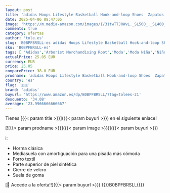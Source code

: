 ```yaml
---
layout: post
title: 'adidas Hoops Lifestyle Basketball Hook-and-loop Shoes  Zapatos Unisex niños  Cloud White Core Black Bright Red  34 EU'
date: 2025-04-06 08:47:05
image: 'https://m.media-amazon.com/images/I/31twTTJ0WvL._SL500_._SL400_.jpg'
comments: true
category: ofertas
author: 'tole.es'
slug: 'B0BPFBRSLL-es adidas Hoops Lifestyle Basketball Hook-and-loop Shoes...'
sku: 'B0BPFBRSLL-es'
tags: [ 'Adidas','Arborist Merchandising Root','Moda','Moda Niña','Niños y Niñas','Self Service','Special Features Stores','Zapatillas casual para niña','Zapatillas deportivas y de moda para niñas','Zapatos de niña','adidas','c8538d25-3af9-48d3-aeff-5f3ce5572a36_0','c8538d25-3af9-48d3-aeff-5f3ce5572a36_1801','c8538d25-3af9-48d3-aeff-5f3ce5572a36_2601','c8538d25-3af9-48d3-aeff-5f3ce5572a36_32602','zapatos','🇪🇸', ]
actualPrice: 25.05 EUR
currency: EUR
price: 25.05
comparePrice: 38.0 EUR
prodname: 'adidas Hoops Lifestyle Basketball Hook-and-loop Shoes  Zapatos Unisex niños  Cloud White Core Black Bright Red  34 EU'
country: 'es'
flag: '🇪🇸'
brand: 'adidas'
buyurl: 'https://www.amazon.es/dp/B0BPFBRSLL/?tag=tolees-21'
descuento: '34.08'
average: '23.9966666666667'
---
```


Tienes [{{< param title >}}]({{< param buyurl >}}) en el siguiente enlace!

[![{{< param prodname >}}]({{< param image >}})]({{< param buyurl >}})

ℹ️:

- Horma clásica
- Mediasuela con amortiguación para una pisada más cómoda
- Forro textil
- Parte superior de piel sintética
- Cierre de velcro
- Suela de goma

[🛒 Accede a la oferta!!]({{< param buyurl >}})
{{<world>}}B0BPFBRSLL{{</world>}}
